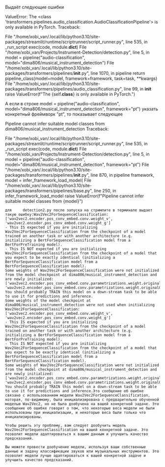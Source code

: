 Выдаёт следующие ошибки

ValueError: The <class 'transformers.pipelines.audio_classification.AudioClassificationPipeline'> is only available in PyTorch.
Traceback:

File "/home/xobi_van/.local/lib/python3.10/site-packages/streamlit/runtime/scriptrunner/script_runner.py", line 535, in _run_script
    exec(code, module.__dict__)
File "/home/xobi_van/Projects/Instrument-Detection/detection.py", line 5, in <module>
    model = pipeline("audio-classification", model="dima806/musical_instrument_detection")
File "/home/xobi_van/.local/lib/python3.10/site-packages/transformers/pipelines/__init__.py", line 1070, in pipeline
    return pipeline_class(model=model, framework=framework, task=task, **kwargs)
File "/home/xobi_van/.local/lib/python3.10/site-packages/transformers/pipelines/audio_classification.py", line 99, in __init__
    raise ValueError(f"The {self.__class__} is only available in PyTorch.")


А если в строке model = pipeline("audio-classification", model="dima806/musical_instrument_detection", framework="pt") указать конкретный фреймворк "pt", то показывает следующее 

Pipeline cannot infer suitable model classes from dima806/musical_instrument_detection
Traceback:

File "/home/xobi_van/.local/lib/python3.10/site-packages/streamlit/runtime/scriptrunner/script_runner.py", line 535, in _run_script
    exec(code, module.__dict__)
File "/home/xobi_van/Projects/Instrument-Detection/detection.py", line 5, in <module>
    model = pipeline("audio-classification", model="dima806/musical_instrument_detection", framework="pt")
File "/home/xobi_van/.local/lib/python3.10/site-packages/transformers/pipelines/__init__.py", line 870, in pipeline
    framework, model = infer_framework_load_model(
File "/home/xobi_van/.local/lib/python3.10/site-packages/transformers/pipelines/base.py", line 250, in infer_framework_load_model
    raise ValueError(f"Pipeline cannot infer suitable model classes from {model}")


   ```
для     detection2.py после запуска на стримлите в терминале выдает такую ошибку:Wav2Vec2ForSequenceClassification: ['wav2vec2.encoder.pos_conv_embed.conv.weight_v', 'wav2vec2.encoder.pos_conv_embed.conv.weight_g']
- This IS expected if you are initializing Wav2Vec2ForSequenceClassification from the checkpoint of a model trained on another task or with another architecture (e.g. initializing a BertForSequenceClassification model from a BertForPreTraining model).
- This IS NOT expected if you are initializing Wav2Vec2ForSequenceClassification from the checkpoint of a model that you expect to be exactly identical (initializing a BertForSequenceClassification model from a BertForSequenceClassification model).
Some weights of Wav2Vec2ForSequenceClassification were not initialized from the model checkpoint at dima806/musical_instrument_detection and are newly initialized: ['wav2vec2.encoder.pos_conv_embed.conv.parametrizations.weight.original1', 'wav2vec2.encoder.pos_conv_embed.conv.parametrizations.weight.original0']
You should probably TRAIN this model on a down-stream task to be able to use it for predictions and inference.
Some weights of the model checkpoint at dima806/musical_instrument_detection were not used when initializing Wav2Vec2ForSequenceClassification: ['wav2vec2.encoder.pos_conv_embed.conv.weight_v', 'wav2vec2.encoder.pos_conv_embed.conv.weight_g']
- This IS expected if you are initializing Wav2Vec2ForSequenceClassification from the checkpoint of a model trained on another task or with another architecture (e.g. initializing a BertForSequenceClassification model from a BertForPreTraining model).
- This IS NOT expected if you are initializing Wav2Vec2ForSequenceClassification from the checkpoint of a model that you expect to be exactly identical (initializing a BertForSequenceClassification model from a BertForSequenceClassification model).
Some weights of Wav2Vec2ForSequenceClassification were not initialized from the model checkpoint at dima806/musical_instrument_detection and are newly initialized: ['wav2vec2.encoder.pos_conv_embed.conv.parametrizations.weight.original1', 'wav2vec2.encoder.pos_conv_embed.conv.parametrizations.weight.original0']
You should probably TRAIN this model on a down-stream task to be able to use it for predictions and inference.Это сообщение об ошибке связано с использованием модели Wav2Vec2ForSequenceClassification, которая, по-видимому, была инициализирована с предварительно обученной моделью Wav2Vec2, но не была дообучена на вашей конкретной задаче. Это сообщение об ошибке говорит о том, что некоторые веса модели не были использованы при инициализации, и некоторые веса были только что инициализированы.

Чтобы решить эту проблему, вам следует дообучить модель Wav2Vec2ForSequenceClassification на вашей конкретной задаче. Это позволит модели адаптироваться к вашим данным и улучшить качество предсказаний.

Вы можете провести дообучение модели, используя ваши собственные данные и задачу классификации звуков или музыкальных инструментов. Это позволит модели лучше адаптироваться к вашей конкретной задаче и улучшить качество предсказаний.

